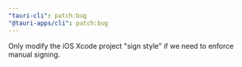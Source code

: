 ```yaml
---
"tauri-cli": patch:bug
"@tauri-apps/cli": patch:bug
---
```


Only modify the iOS Xcode project "sign style" if we need to enforce manual signing.
